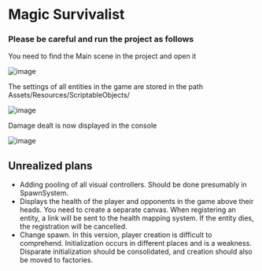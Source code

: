 # Magic Survivalist
### Please be careful and run the project as follows
You need to find the Main scene in the project and open it

![image](https://github.com/GrapesOne/Magic-Survivalist/assets/35427288/4d290e23-83e3-408a-bb6b-365c035fdda6)

The settings of all entities in the game are stored in the path Assets/Resources/ScriptableObjects/

![image](https://github.com/GrapesOne/Magic-Survivalist/assets/35427288/1ee045ee-cffe-43c2-bbb0-ef4cf1c3948c)

Damage dealt is now displayed in the console

![image](https://github.com/GrapesOne/Magic-Survivalist/assets/35427288/da74b555-0c86-4909-9d22-0bf910ced94a)

## Unrealized plans

- Adding pooling of all visual controllers. Should be done presumably in SpawnSystem.
- Displays the health of the player and opponents in the game above their heads. You need to create a separate
canvas. When registering an entity, a link will be sent to the health mapping system. If the entity dies, the
registration will be cancelled.
- Change spawn. In this version, player creation is difficult to comprehend. Initialization occurs in different
places and is a weakness. Disparate initialization should be consolidated, and creation should also be moved to
factories.
